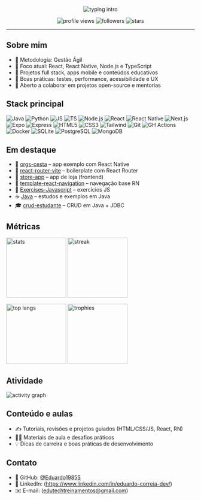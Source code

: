 <!-- README de Perfil - Eduardo1985S -->

<p align="center">
  <img src="https://readme-typing-svg.demolab.com?font=Fira+Code&weight=500&size=24&pause=900&color=2F81F7&width=550&lines=Ol%C3%A1%2C+eu+sou+o+EDUARDO+CORREIA+%F0%9F%91%8B;Desenvolvedor+Web+%2F+Mobile;React+%7C+React+Native+%7C+Node.js+%7C+Java;Professor+%2F+Criador+de+conte%C3%BAdo" alt="typing intro" />
</p>

<p align="center">
  <img src="https://komarev.com/ghpvc/?username=Eduardo1985S&label=Visualiza%C3%A7%C3%B5es&color=0e75b6&style=for-the-badge" alt="profile views" />
  <img src="https://img.shields.io/github/followers/Eduardo1985S?label=Seguidores&style=for-the-badge" alt="followers" />
  <img src="https://img.shields.io/github/stars/Eduardo1985S?label=Stars&style=for-the-badge" alt="stars" />
</p>

---

## Sobre mim
- 💪 Metodologia: Gestão Ágil
- 🎯 Foco atual: React, React Native, Node.js e TypeScript
- 🚀 Projetos full stack, apps mobile e conteúdos educativos
- 🧭 Boas práticas: testes, performance, acessibilidade e UX
- 🤝 Aberto a colaborar em projetos open-source e mentorias

## Stack principal
<p>
  <img src="https://img.shields.io/badge/Java-007396?logo=openjdk&logoColor=fff" alt="Java" />
  <img src="https://img.shields.io/badge/Python-3776AB?logo=python&logoColor=fff" alt="Python" />
  <img src="https://img.shields.io/badge/JavaScript-F7DF1E?logo=javascript&logoColor=222" alt="JS" />
  <img src="https://img.shields.io/badge/TypeScript-3178C6?logo=typescript&logoColor=fff" alt="TS" />
  <img src="https://img.shields.io/badge/Node.js-43853D?logo=node.js&logoColor=fff" alt="Node.js" />
  <img src="https://img.shields.io/badge/React-20232a?logo=react&logoColor=61DAFB" alt="React" />
  <img src="https://img.shields.io/badge/React%20Native-20232a?logo=react&logoColor=61DAFB" alt="React Native" />
  <img src="https://img.shields.io/badge/Next.js-000?logo=next.js&logoColor=fff" alt="Next.js" />
  <img src="https://img.shields.io/badge/Expo-000?logo=expo&logoColor=fff" alt="Expo" />
  <img src="https://img.shields.io/badge/Express-000?logo=express&logoColor=fff" alt="Express" />
  <img src="https://img.shields.io/badge/HTML5-E34F26?logo=html5&logoColor=fff" alt="HTML5" />
  <img src="https://img.shields.io/badge/CSS3-1572B6?logo=css3&logoColor=fff" alt="CSS3" />
  <img src="https://img.shields.io/badge/Tailwind-38B2AC?logo=tailwindcss&logoColor=fff" alt="Tailwind" />
  <img src="https://img.shields.io/badge/Git-F05032?logo=git&logoColor=fff" alt="Git" />
  <img src="https://img.shields.io/badge/GitHub%20Actions-2671E5?logo=githubactions&logoColor=fff" alt="GH Actions" />
  <img src="https://img.shields.io/badge/Docker-2496ED?logo=docker&logoColor=fff" alt="Docker" />
  <img src="https://img.shields.io/badge/SQLite-003B57?logo=sqlite&logoColor=fff" alt="SQLite" />
  <img src="https://img.shields.io/badge/PostgreSQL-4169E1?logo=postgresql&logoColor=fff" alt="PostgreSQL" />
  <img src="https://img.shields.io/badge/MongoDB-47A248?logo=mongodb&logoColor=fff" alt="MongoDB" />
</p>

## Em destaque
- 🧺 [orgs-cesta](https://github.com/Eduardo1985S/orgs-cesta) – app exemplo com React Native
- 🧭 [react-router-vite](https://github.com/Eduardo1985S/react-router-vite) – boilerplate com React Router
- 🏬 [store-app](https://github.com/Eduardo1985S/store-app) – app de loja (frontend)
- 🧭 [template-react-navigation](https://github.com/Eduardo1985S/template-react-navigation) – navegação base RN
- 📘 [Exercises-Javascript](https://github.com/Eduardo1985S/Exercises-Javascript) – exercícios JS
- ☕ [Java](https://github.com/Eduardo1985S/Java) – estudos e exemplos em Java
- 🎓 [crud-estudante](https://github.com/Eduardo1985S/crud-estudante) – CRUD em Java + JDBC

## Métricas
<p>
  <img height="160" src="https://github-readme-stats.vercel.app/api?username=Eduardo1985S&show_icons=true&theme=github_dark&hide_border=true" alt="stats" />
  <img height="160" src="https://streak-stats.demolab.com?user=Eduardo1985S&theme=github-dark-blue&hide_border=true" alt="streak" />
</p>

<p>
  <img height="160" src="https://github-readme-stats.vercel.app/api/top-langs/?username=Eduardo1985S&layout=compact&theme=github_dark&hide_border=true" alt="top langs" />
  <img height="160" src="https://github-profile-trophy.vercel.app/?username=Eduardo1985S&theme=onedark&no-frame=true&row=1&column=6" alt="trophies" />
</p>

## Atividade
<p>
  <img src="https://github-readme-activity-graph.vercel.app/graph?username=Eduardo1985S&theme=github-compact&hide_border=true" alt="activity graph" />
</p>

## Conteúdo e aulas
- ✍️ Tutoriais, revisões e projetos guiados (HTML/CSS/JS, React, RN)
- 🧑‍🏫 Materiais de aula e desafios práticos
- 💡 Dicas de carreira e boas práticas de desenvolvimento

## Contato
- 🔗 GitHub: [@Eduardo1985S](https://github.com/Eduardo1985S)
- 💼 LinkedIn: (https://www.linkedin.com/in/eduardo-correia-dev/)
- ✉️ E-mail: (edutechtreinamentos@gmail.com)


